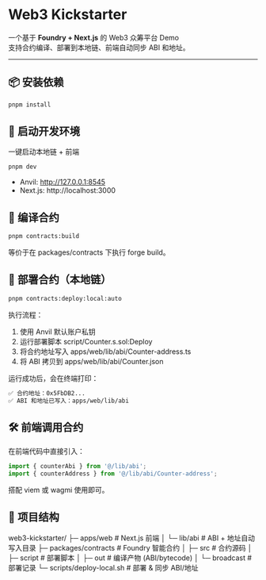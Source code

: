 # Web3 Kickstarter

一个基于 **Foundry + Next.js** 的 Web3 众筹平台 Demo  
支持合约编译、部署到本地链、前端自动同步 ABI 和地址。

---

## 📦 安装依赖

```bash
pnpm install
```

## 🚀 启动开发环境

一键启动本地链 + 前端

```bash
pnpm dev
```

- Anvil: http://127.0.0.1:8545
- Next.js: http://localhost:3000

## 🔨 编译合约

```bash
pnpm contracts:build
```

等价于在 packages/contracts 下执行 forge build。

## 📜 部署合约（本地链）

```bash
pnpm contracts:deploy:local:auto
```

执行流程：

1. 使用 Anvil 默认账户私钥
2. 运行部署脚本 script/Counter.s.sol:Deploy
3. 将合约地址写入 apps/web/lib/abi/Counter-address.ts
4. 将 ABI 拷贝到 apps/web/lib/abi/Counter.json

运行成功后，会在终端打印：

```bash
✅ 合约地址：0x5FbDB2...
✅ ABI 和地址已写入：apps/web/lib/abi
```

## 🛠️ 前端调用合约

在前端代码中直接引入：

```typescript
import { counterAbi } from '@/lib/abi';
import { counterAddress } from '@/lib/abi/Counter-address';
```

搭配 viem 或 wagmi 使用即可。

## 📂 项目结构

web3-kickstarter/
├─ apps/web # Next.js 前端
│ └─ lib/abi # ABI + 地址自动写入目录
├─ packages/contracts # Foundry 智能合约
│ ├─ src # 合约源码
│ ├─ script # 部署脚本
│ ├─ out # 编译产物 (ABI/bytecode)
│ └─ broadcast # 部署记录
└─ scripts/deploy-local.sh # 部署 & 同步 ABI/地址
